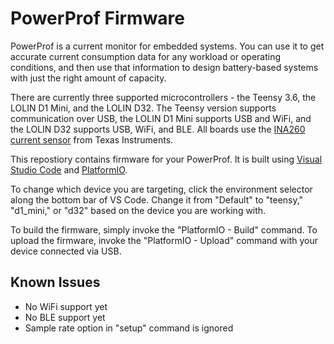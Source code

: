 # PowerProf Firmware

PowerProf is a current monitor for embedded systems. You can use it to get accurate current consumption data for any workload or operating conditions, and then use that information to design battery-based systems with just the right amount of capacity.

There are currently three supported microcontrollers - the Teensy 3.6, the LOLIN D1 Mini, and the LOLIN D32. The Teensy version supports communication over USB, the LOLIN D1 Mini supports USB and WiFi, and the LOLIN D32 supports USB, WiFi, and BLE. All boards use the [INA260 current sensor](https://www.ti.com/lit/ds/symlink/ina260.pdf) from Texas Instruments.

This repostiory contains firmware for your PowerProf. It is built using [Visual Studio Code](https://code.visualstudio.com/) and [PlatformIO](https://platformio.org/).

To change which device you are targeting, click the environment selector along the bottom bar of VS Code. Change it from "Default" to "teensy," "d1_mini," or "d32" based on the device you are working with.

To build the firmware, simply invoke the "PlatformIO - Build" command. To upload the firmware, invoke the "PlatformIO - Upload" command with your device connected via USB.

## Known Issues

- No WiFi support yet
- No BLE support yet
- Sample rate option in "setup" command is ignored
